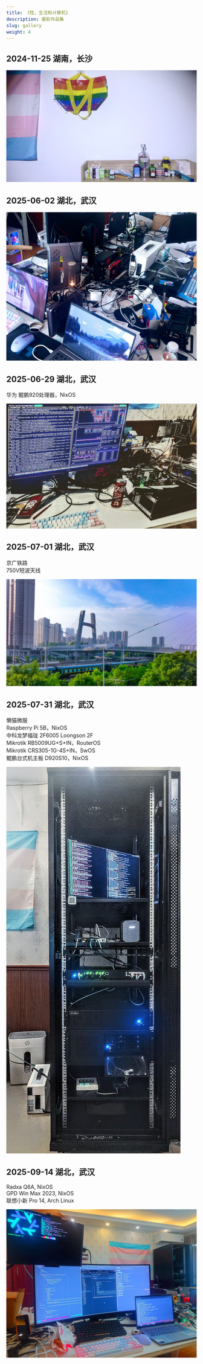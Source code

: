 ```yaml
---
title: 《性，生活和计算机》
description: 摄影作品集
slug: gallery
weight: 4
---
```


## 2024-11-25 湖南，长沙

![](20241125_030109.JPG)

## 2025-06-02 湖北，武汉

![](20250602_140845.JPG)

## 2025-06-29 湖北，武汉

华为 鲲鹏920处理器，NixOS

![](20250629_234827~2.JPG)

## 2025-07-01 湖北，武汉

京广铁路 \
750V短波天线

![](LIGHT.jpg)

## 2025-07-31 湖北，武汉

懒猫微服 \
Raspberry Pi 5B，NixOS \
中科龙梦福珑 2F6005 Loongson 2F \
Mikrotik RB5009UG+S+IN，RouterOS \
Mikrotik CRS305-1G-4S+IN，SwOS \
鲲鹏台式机主板 D920S10，NixOS

![](20250731_234121~2.JPG)

## 2025-09-14 湖北，武汉

Radxa Q6A, NixOS \
GPD Win Max 2023, NixOS \
联想小新 Pro 14, Arch Linux

![](20250914_091036~2.JPG)
